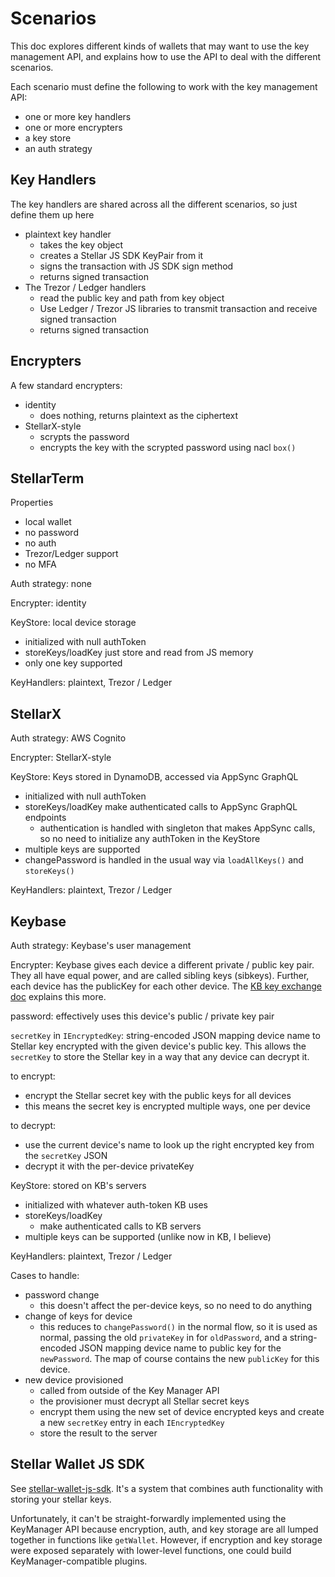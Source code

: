 # Scenarios

This doc explores different kinds of wallets that may want to use the key
management API, and explains how to use the API to deal with the different
scenarios.

Each scenario must define the following to work with the key management API:

- one or more key handlers
- one or more encrypters
- a key store
- an auth strategy

## Key Handlers

The key handlers are shared across all the different scenarios, so just define them up here

- plaintext key handler
  - takes the key object
  - creates a Stellar JS SDK KeyPair from it
  - signs the transaction with JS SDK sign method
  - returns signed transaction
- The Trezor / Ledger handlers
  - read the public key and path from key object
  - Use Ledger / Trezor JS libraries to transmit transaction and receive signed transaction
  - returns signed transaction

## Encrypters

  A few standard encrypters:

- identity
  - does nothing, returns plaintext as the ciphertext
- StellarX-style
  - scrypts the password
  - encrypts the key with the scrypted password using nacl `box()`

## StellarTerm

Properties

- local wallet
- no password
- no auth
- Trezor/Ledger support
- no MFA

Auth strategy: none

Encrypter: identity

KeyStore: local device storage

- initialized with null authToken
- storeKeys/loadKey just store and read from JS memory
- only one key supported

KeyHandlers: plaintext, Trezor / Ledger

## StellarX

Auth strategy: AWS Cognito

Encrypter: StellarX-style

KeyStore: Keys stored in DynamoDB, accessed via AppSync GraphQL

- initialized with null authToken
- storeKeys/loadKey make authenticated calls to AppSync GraphQL endpoints
  - authentication is handled with singleton that makes AppSync calls, so no need to initialize any authToken in the KeyStore
- multiple keys are supported
- changePassword is handled in the usual way via `loadAllKeys()` and `storeKeys()`

KeyHandlers: plaintext, Trezor / Ledger

## Keybase

Auth strategy: Keybase's user management

Encrypter: Keybase gives each device a different private / public key pair. They all have equal power, and are called sibling keys (sibkeys). Further, each device has the publicKey for each other device. The [KB key exchange doc](https://keybase.io/docs/crypto/key-exchange) explains this more.

password: effectively uses this device's public / private key pair

`secretKey` in `IEncryptedKey`: string-encoded JSON mapping device name to Stellar key encrypted with the given device's public key. This allows the `secretKey` to store the Stellar key in a way that any device can decrypt it.

to encrypt:

- encrypt the Stellar secret key with the public keys for all devices
- this means the secret key is encrypted multiple ways, one per device

to decrypt:

- use the current device's name to look up the right encrypted key from the `secretKey` JSON
- decrypt it with the per-device privateKey

KeyStore: stored on KB's servers

- initialized with whatever auth-token KB uses
- storeKeys/loadKey
  - make authenticated calls to KB servers
- multiple keys can be supported (unlike now in KB, I believe)

KeyHandlers: plaintext, Trezor / Ledger

Cases to handle:

- password change
  - this doesn't affect the per-device keys, so no need to do anything
- change of keys for device
  - this reduces to `changePassword()` in the normal flow, so it is used as normal, passing the old `privateKey` in for `oldPassword`, and a string-encoded JSON mapping device name to public key for the `newPassword`. The map of course contains the new `publicKey` for this device.
- new device provisioned
  - called from outside of the Key Manager API
  - the provisioner must decrypt all Stellar secret keys
  - encrypt them using the new set of device encrypted keys and create a new `secretKey` entry in each `IEncryptedKey`
  - store the result to the server

## Stellar Wallet JS SDK

See
[stellar-wallet-js-sdk](https://github.com/stellar/stellar-wallet-js-sdk).
It's a system that combines auth functionality with storing your stellar
keys.

Unfortunately, it can't be straight-forwardly implemented using the KeyManager API because encryption, auth, and key storage are all lumped together in functions like `getWallet`. However, if encryption and key storage were exposed separately with lower-level functions, one could build KeyManager-compatible plugins.
